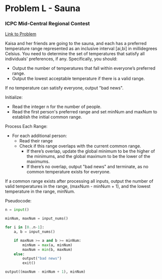 # Problem L - Sauna

### ICPC Mid-Central Regional Contest

[Link to Problem](https://mcpc24.kattis.com/contests/mcpc24/problems/sauna)

Kaisa and her friends are going to the sauna, and each has a preferred temperature range represented as an inclusive interval [ai,bi] in millidegrees Celsius. You need to determine the set of temperatures that satisfy all individuals' preferences, if any. Specifically, you should:

- Output the number of temperatures that fall within everyone’s preferred range.
- Output the lowest acceptable temperature if there is a valid range.

If no temperature can satisfy everyone, output "bad news".

Initialize:
- Read the integer n for the number of people.
- Read the first person's preferred range and set minNum and maxNum to establish the initial common range.

Process Each Range:
- For each additional person:
  - Read their range
  - Check if this range overlaps with the current common range.
    - If there’s overlap, update the global minimum to be the higher of the minimums, and the global maximum to be the lower of the maximums.
    - If there’s no overlap, output "bad news" and terminate, as no common temperature exists for everyone.

If a common range exists after processing all inputs, output the number of valid temperatures in the range, (maxNum - minNum + 1), and the lowest temperature in the range, minNum.

Pseudocode:

```python
n = input()

minNum, maxNum = input_nums()

for i in [0..n-1]:
    a, b = input_nums()

    if maxNum >= a and b >= minNum:
        minNum = max(a, minNum)
        maxNum = min(b, maxNum)
    else:
        output("bad news")
        exit()

output((maxNum - minNum + 1), minNum)
```